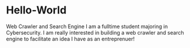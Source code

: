 # Hello-World
Web Crawler and Search Engine
I am a fulltime student majoring in Cybersecurity. I am really interested in building a web crawler and search engine to facilitate an idea I have as an entreprenuer!
